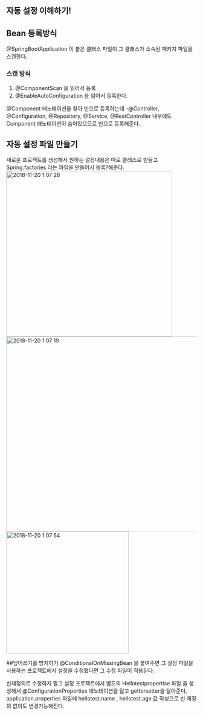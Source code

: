 ## 자동 설정 이해하기!


## Bean 등록방식

@SpringBootApplication 이 붙은 클래스 파일이 그 클래스가 소속된 패키지 파일을 스캔한다.

### 스캔 방식
 1. @ComponentScan 을 읽어서 등록
 2. @EnableAutoConfiguration 을 읽어서 등록한다.

@Component 애노테이션을 찾아 빈으로 등록하는데 -@Controller, @Configuration, @Repository, @Service, @RestController 내부에도
Component 애노테이션이 숨어있으므로 빈으로 등록해준다.

## 자동 설정 파일 만들기

새로운 프로젝트를 생성해서 원하는 설정내용은 따로 클래스로 만들고 Spring.factories 라는 파일을 만들어서 등록?해준다.
<img width="439" alt="2018-11-20 1 07 28" src="https://user-images.githubusercontent.com/38067653/48751022-92c69380-ecc5-11e8-9829-627a1ccfe932.png">
<img width="516" alt="2018-11-20 1 07 19" src="https://user-images.githubusercontent.com/38067653/48751035-a245dc80-ecc5-11e8-98e5-2fcb68b218c5.png">
<img width="324" alt="2018-11-20 1 07 54" src="https://user-images.githubusercontent.com/38067653/48751048-affb6200-ecc5-11e8-9215-4caca4af0034.png">

##덮어쓰기를 방지하기
@ConditionalOnMissingBean 을 붙여주면 그 설정 파일을 사용하는 프로젝트에서 설정을 수정했다면 그 수정 파일이 적용된다.

빈재정의로 수정하지 말고 설정 프로젝트에서 별도의 
Hellotestpropertise 파일 을 생성해서 @ConfigurationProperties 애노테이션을 달고 gettersetter을 달아준다.
application.properties 파일에 hellotest.name , hellotest.age 값 작성으로 빈 재정의 없이도 변경가능해진다.





